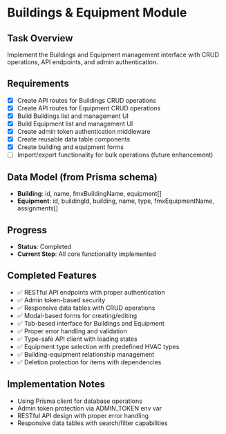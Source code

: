 # Buildings & Equipment Module

## Task Overview
Implement the Buildings and Equipment management interface with CRUD operations, API endpoints, and admin authentication.

## Requirements
- [x] Create API routes for Buildings CRUD operations
- [x] Create API routes for Equipment CRUD operations  
- [x] Build Buildings list and management UI
- [x] Build Equipment list and management UI
- [x] Create admin token authentication middleware
- [x] Create reusable data table components
- [x] Create building and equipment forms
- [ ] Import/export functionality for bulk operations (future enhancement)

## Data Model (from Prisma schema)
- **Building**: id, name, fmxBuildingName, equipment[]
- **Equipment**: id, buildingId, building, name, type, fmxEquipmentName, assignments[]

## Progress
- **Status**: Completed
- **Current Step**: All core functionality implemented

## Completed Features
- ✅ RESTful API endpoints with proper authentication
- ✅ Admin token-based security
- ✅ Responsive data tables with CRUD operations
- ✅ Modal-based forms for creating/editing
- ✅ Tab-based interface for Buildings and Equipment
- ✅ Proper error handling and validation
- ✅ Type-safe API client with loading states
- ✅ Equipment type selection with predefined HVAC types
- ✅ Building-equipment relationship management
- ✅ Deletion protection for items with dependencies

## Implementation Notes
- Using Prisma client for database operations
- Admin token protection via ADMIN_TOKEN env var
- RESTful API design with proper error handling
- Responsive data tables with search/filter capabilities

